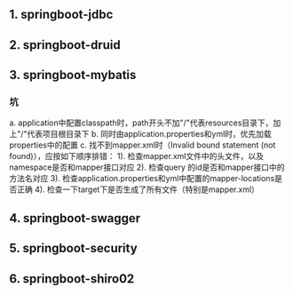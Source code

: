 ## 1. springboot-jdbc

## 2. springboot-druid

## 3. springboot-mybatis

### 坑
a. application中配置classpath时，path开头不加"/"代表resources目录下，加上"/"代表项目根目录下
b. 同时由application.properties和yml时，优先加载properties中的配置
c. 找不到mapper.xml时（Invalid bound statement (not found)），应按如下顺序排错：
    1). 检查mapper.xml文件中的头文件，以及namespace是否和mapper接口对应
    2). 检查query 的id是否和mapper接口中的方法名对应
    3). 检查application.properties和yml中配置的mapper-locations是否正确
    4). 检查一下target下是否生成了所有文件（特别是mapper.xml）

## 4. springboot-swagger

## 5. springboot-security

## 6. springboot-shiro02
